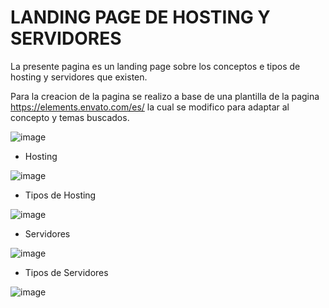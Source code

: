 # LANDING PAGE DE HOSTING Y SERVIDORES

La presente pagina es un landing page sobre los conceptos e tipos de hosting y servidores que existen.

Para la creacion de la pagina se realizo a base de una plantilla de la pagina https://elements.envato.com/es/  la cual se modifico para adaptar
al concepto y temas buscados.


![image](https://user-images.githubusercontent.com/116466802/225480056-4af09812-c52b-41a2-9757-775552efe85a.png)

* Hosting

![image](https://user-images.githubusercontent.com/116466802/225480160-a0f182c0-6b7e-44bc-8c58-47fb49ef8577.png)


* Tipos de Hosting

![image](https://user-images.githubusercontent.com/116466802/225480266-17a39f3f-3b34-45e0-8256-2ff9da7588f1.png)


* Servidores

![image](https://user-images.githubusercontent.com/116466802/225480296-30af3c7a-12c1-4418-a36f-239b983bd03f.png)


* Tipos de Servidores

![image](https://user-images.githubusercontent.com/116466802/225480325-24de4e22-83b4-4a66-9568-84b7fa785345.png)

